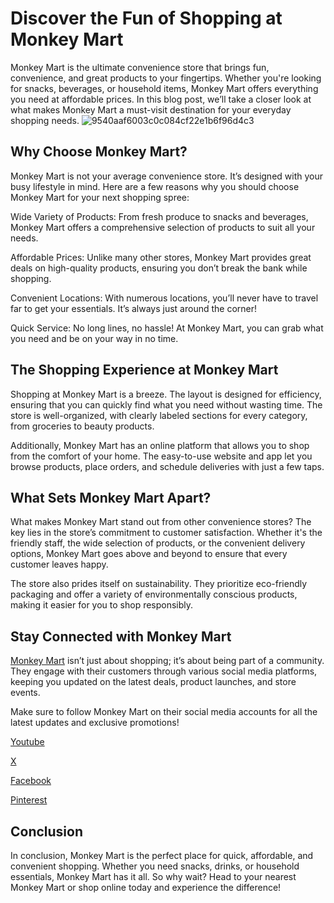 # Discover the Fun of Shopping at Monkey Mart
Monkey Mart is the ultimate convenience store that brings fun, convenience, and great products to your fingertips. Whether you're looking for snacks, beverages, or household items, Monkey Mart offers everything you need at affordable prices. In this blog post, we’ll take a closer look at what makes Monkey Mart a must-visit destination for your everyday shopping needs.
![9540aaf6003c0c084cf22e1b6f96d4c3](https://github.com/user-attachments/assets/68a44a9e-98b4-44ca-b4f9-7cdb18103f2a)

## Why Choose Monkey Mart?
Monkey Mart is not your average convenience store. It’s designed with your busy lifestyle in mind. Here are a few reasons why you should choose Monkey Mart for your next shopping spree:

Wide Variety of Products: From fresh produce to snacks and beverages, Monkey Mart offers a comprehensive selection of products to suit all your needs.

Affordable Prices: Unlike many other stores, Monkey Mart provides great deals on high-quality products, ensuring you don’t break the bank while shopping.

Convenient Locations: With numerous locations, you’ll never have to travel far to get your essentials. It’s always just around the corner!

Quick Service: No long lines, no hassle! At Monkey Mart, you can grab what you need and be on your way in no time.

## The Shopping Experience at Monkey Mart
Shopping at Monkey Mart is a breeze. The layout is designed for efficiency, ensuring that you can quickly find what you need without wasting time. The store is well-organized, with clearly labeled sections for every category, from groceries to beauty products.

Additionally, Monkey Mart has an online platform that allows you to shop from the comfort of your home. The easy-to-use website and app let you browse products, place orders, and schedule deliveries with just a few taps.

## What Sets Monkey Mart Apart?
What makes Monkey Mart stand out from other convenience stores? The key lies in the store’s commitment to customer satisfaction. Whether it's the friendly staff, the wide selection of products, or the convenient delivery options, Monkey Mart goes above and beyond to ensure that every customer leaves happy.

The store also prides itself on sustainability. They prioritize eco-friendly packaging and offer a variety of environmentally conscious products, making it easier for you to shop responsibly.

## Stay Connected with Monkey Mart
[Monkey Mart](https://monkeymartgame.io/) isn’t just about shopping; it’s about being part of a community. They engage with their customers through various social media platforms, keeping you updated on the latest deals, product launches, and store events.

Make sure to follow Monkey Mart on their social media accounts for all the latest updates and exclusive promotions!

[Youtube](https://www.youtube.com/@monkeymart3d)

[X](https://x.com/monkeymart5)

[Facebook](https://www.facebook.com/monkeymart3d/)

[Pinterest](https://www.pinterest.com/monkeymart3d/)


## Conclusion
In conclusion, Monkey Mart is the perfect place for quick, affordable, and convenient shopping. Whether you need snacks, drinks, or household essentials, Monkey Mart has it all. So why wait? Head to your nearest Monkey Mart or shop online today and experience the difference!
